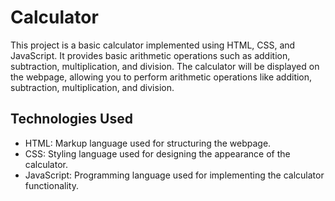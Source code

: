 # Calculator
This project is a basic calculator implemented using HTML, CSS, and JavaScript. It provides basic arithmetic operations such as addition, subtraction, multiplication, and division. The calculator will be displayed on the webpage, allowing you to perform arithmetic operations like addition, subtraction, multiplication, and division.

## Technologies Used
- HTML: Markup language used for structuring the webpage.
- CSS: Styling language used for designing the appearance of the calculator.
- JavaScript: Programming language used for implementing the calculator functionality.